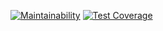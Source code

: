 [![Maintainability](https://api.codeclimate.com/v1/badges/655a87f9d4549bb25fbb/maintainability)](https://codeclimate.com/github/Denis-Shakhurov/onlineService/maintainability)
[![Test Coverage](https://api.codeclimate.com/v1/badges/655a87f9d4549bb25fbb/test_coverage)](https://codeclimate.com/github/Denis-Shakhurov/onlineService/test_coverage)
